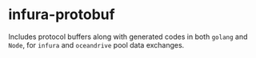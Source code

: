 # infura-protobuf
Includes protocol buffers along with generated codes in both `golang` and `Node`, for `infura` and `oceandrive` pool data exchanges.
